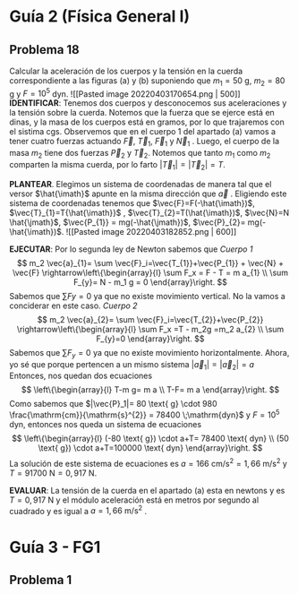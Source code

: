 # Guía 2 (Física General I)

## Problema 18
Calcular la aceleración de los cuerpos y la tensión en la cuerda correspondiente a las figuras (a) y (b) suponiendo que $m_1 = 50$ g, $m_2 = 80$ g y $F = 10^5$ dyn.
![[Pasted image 20220403170654.png | 500]]
**IDENTIFICAR**: Tenemos dos cuerpos y desconocemos sus aceleraciones y la tensión sobre la cuerda. Notemos que la fuerza que se ejerce está en dinas, y la masa de los cuerpos está en gramos, por lo que trajaremos con el sistima cgs. Observemos que en el cuerpo 1 del apartado (a) vamos a tener cuatro fuerzas actuando $\vec{F}$,  $\vec{T}_1$,  $\vec{F}_1$ y $\vec{N}_1$ . Luego, el cuerpo de la masa $m_{2}$ tiene dos fuerzas $\vec{P}_{2}$ y $\vec{T}_{2}$. Notemos que tanto $m_{1}$ como $m_{2}$ comparten la misma cuerda, por lo farto $|\vec{T}_1| = |\vec{T}_2| =T$.

**PLANTEAR**. Elegimos un sistema de coordenadas de manera tal que el versor $\hat{\imath}$  apunte en la misma dirección que $\vec{a}$ . Eligiendo este sistema de coordenadas tenemos que $\vec{F}=F(-\hat{\imath})$, $\vec{T}_{1}=T{\hat{\imath}}$ , $\vec{T}_{2}=T(\hat{\imath})$,  $\vec{N}=N \hat{\jmath}$,  $\vec{P_{1}} = mg(-\hat{\jmath})$, $\vec{P}_{2}= mg(-\hat{\imath})$.
![[Pasted image 20220403182852.png | 600]]

**EJECUTAR**: Por lo segunda ley de Newton sabemos que
_Cuerpo 1_
$$
m_2 \vec{a}_{1}= \sum \vec{F}_i=\vec{T_{1}}+\vec{P_{1}} + \vec{N} + \vec{F} \rightarrow\left\{\begin{array}{l}
\sum F_x = F - T = m a_{1} \\
\sum F_{y}= N - m_1 g = 0
\end{array}\right.
$$
Sabemos que $\sum F y=0$ ya que no existe movimiento vertical. No la vamos a conciderar en este caso.
_Cuerpo 2_
$$
m_2 \vec{a}_{2}= \sum \vec{F}_i=\vec{T_{2}}+\vec{P_{2}} \rightarrow\left\{\begin{array}{l}
\sum F_x =T - m_2g =m_2 a_{2} \\
\sum F_{y}=0
\end{array}\right.
$$
Sabemos que $\sum F_y = 0$ ya que no existe movimiento horizontalmente. Ahora, yo sé que porque pertencen a un mismo sistema $\left|\vec{a}_{1}\right|=\left|\vec{a}_{2}\right|=a$ Entonces, nos quedan dos ecuaciones
$$
\left\{\begin{array}{l}
T-m g= m a \\
T-F= m a
\end{array}\right.
$$
Como sabemos que $|\vec{P}_1|= 80 \text{ g} \cdot 980 \frac{\mathrm{cm}}{\mathrm{s}^{2}} = 78400 \;\mathrm{dyn}$  y $F = 10^{5} \;\mathrm{dyn}$, entonces nos queda un sistema de ecuaciones
$$
\left\{\begin{array}{l}
(-80 \text{ g}) \cdot a+T= 78400 \text{ dyn} \\
(50 \text{ g}) \cdot a+T=100000 \text{ dyn}
\end{array}\right.
$$
La solución de este sistema de ecuaciones es $a = 166 \text{ cm/s}^2 = 1,66 \text{ m/s}^2$ y $T = 91700 \text{ N} = 0,917 \text{ N}$.

**EVALUAR**: La tensión de la cuerda en el apartado (a) esta en newtons y es $T = 0,917 \text{ N}$ y el módulo aceleración está en metros por segundo al cuadrado y es igual a $a = 1,66 \text{ m/s}^2$ .


# Guía 3 - FG1

## Problema 1


